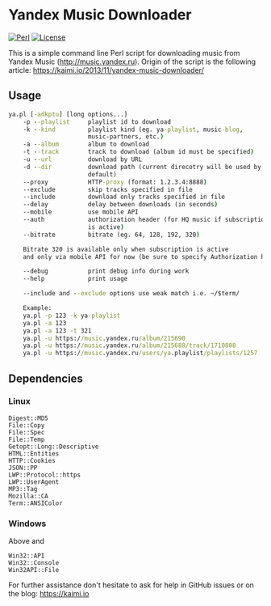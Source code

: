 Yandex Music Downloader
=====================
[![Perl](https://img.shields.io/badge/perl-green.svg)](https://www.perl.org/) [![License](https://img.shields.io/badge/license-MIT-red.svg)](https://raw.githubusercontent.com/kaimi-io/yandex-music-download/master/LICENSE)

This is a simple command line Perl script for downloading music from Yandex Music (http://music.yandex.ru).
Origin of the script is the following article: https://kaimi.io/2013/11/yandex-music-downloader/

## Usage

```bat
ya.pl [-adkptu] [long options...]
	-p --playlist     playlist id to download
	-k --kind         playlist kind (eg. ya-playlist, music-blog,
	                  music-partners, etc.)
	-a --album        album to download
	-t --track        track to download (album id must be specified)
	-u --url          download by URL
	-d --dir          download path (current direcotry will be used by
	                  default)
	--proxy           HTTP-proxy (format: 1.2.3.4:8888)
	--exclude         skip tracks specified in file
	--include         download only tracks specified in file
	--delay           delay between downloads (in seconds)
	--mobile          use mobile API
	--auth            authorization header (for HQ music if subscription
	                  is active)
	--bitrate         bitrate (eg. 64, 128, 192, 320)

	Bitrate 320 is available only when subscription is active
	and only via mobile API for now (be sure to specify Authorization header value)

	--debug           print debug info during work
	--help            print usage

	--include and --exclude options use weak match i.e. ~/$term/

	Example:
	ya.pl -p 123 -k ya-playlist
	ya.pl -a 123
	ya.pl -a 123 -t 321
	ya.pl -u https://music.yandex.ru/album/215690
	ya.pl -u https://music.yandex.ru/album/215688/track/1710808
	ya.pl -u https://music.yandex.ru/users/ya.playlist/playlists/1257

```

## Dependencies

### Linux
```
Digest::MD5
File::Copy
File::Spec
File::Temp
Getopt::Long::Descriptive
HTML::Entities
HTTP::Cookies
JSON::PP
LWP::Protocol::https
LWP::UserAgent
MP3::Tag
Mozilla::CA
Term::ANSIColor
```
### Windows
Above and
```
Win32::API
Win32::Console
Win32API::File
```

For further assistance don't hesitate to ask for help in GitHub issues or on the blog: https://kaimi.io
